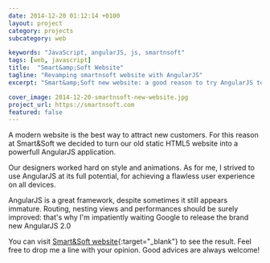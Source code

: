 ```yaml
---
date: 2014-12-20 01:12:14 +0100
layout: project
category: projects
subcategory: web

keywords: "JavaScript, angularJS, js, smartnsoft"
tags: [web, javascript]
title:  "Smart&amp;Soft Website"
tagline: "Revamping smartnsoft website with AngularJS"
excerpt: "Smart&amp;Soft new website: a good reason to try AngularJS to achieve a fresh engaging user experience on all devices."

cover_image: 2014-12-20-smartnsoft-new-website.jpg
project_url: https://smartnsoft.com
featured: false
---
```


A modern website is the best way to attract new customers. For this reason at Smart&amp;Soft we decided to turn our old static HTML5 website into a powerfull AngularJS application.

Our designers worked hard on style and animations. As for me, I strived to use AngularJS at its full potential, for achieving a flawless user experience on all devices.

AngularJS is a great framework, despite sometimes it still appears immature. Routing, nesting views and performances should be surely improved: that's why I'm impatiently waiting Google to release the brand new AngularJS 2.0

You can visit [Smart&Soft website](https://www.smartnsoft.com){:target="_blank"} to see the result. Feel free to drop me a line with your opinion. Good advices are always welcome!
